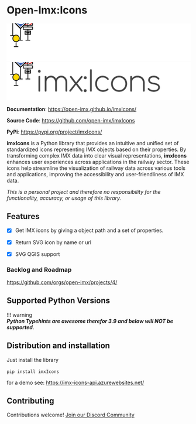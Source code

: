 # Open-Imx:Icons

![imxInsights logo](https://raw.githubusercontent.com/open-imx/imxIcons/main/docs/assets/logo.svg#only-dark#gh-dark-mode-only)
![imxInsights logo](https://raw.githubusercontent.com/open-imx/imxIcons/main/docs/assets/logo-light.svg#only-light#gh-light-mode-only)


**Documentation**: <a href="https://open-imx.github.io/imxIcons/" target="_blank">https://open-imx.github.io/imxIcons/</a>

**Source Code**: <a href="https://github.com/open-imx/ImxIcons" target="_blank">https://github.com/open-imx/imxIcons</a>

**PyPi**: <a href="https://pypi.org/project/imxIcons/" target="_blank">https://pypi.org/project/imxIcons/</a>

**imxIcons** is a Python library that provides an intuitive and unified set of standardized icons representing IMX objects based on their properties. 
By transforming complex IMX data into clear visual representations, **imxIcons** enhances user experiences across applications in the railway sector. 
These icons help streamline the visualization of railway data across various tools and applications, improving the accessibility and user-friendliness of IMX data. 

*This is a personal project and therefore no responsibility for the functionality, accuracy, or usage of this library.*

## Features
- [X] Get IMX icons by giving a object path and a set of properties.
- [X] Return SVG icon by name or url
- [X] SVG QGIS support


### Backlog and Roadmap
<a href="https://github.com/orgs/open-imx/projects/4/" target="_blank">https://github.com/orgs/open-imx/projects/4/</a>

## Supported Python Versions

!!! warning  
    ***Python Typehints are awesome therefor 3.9 and below will NOT be supported***.

## Distribution and installation
Just install the library

```pip install imxIcons```

for a demo see: https://imx-icons-api.azurewebsites.net/

## Contributing
Contributions welcome! [Join our Discord Community](https://discord.gg/wBses7bPFg) 
